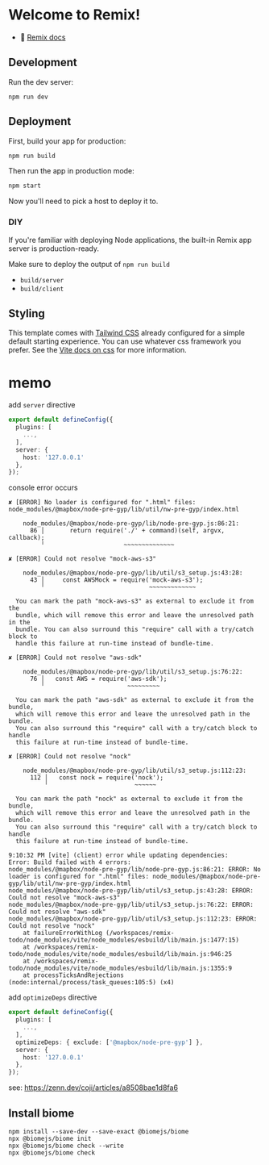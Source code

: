 # Welcome to Remix!

- 📖 [Remix docs](https://remix.run/docs)

## Development

Run the dev server:

```shellscript
npm run dev
```

## Deployment

First, build your app for production:

```sh
npm run build
```

Then run the app in production mode:

```sh
npm start
```

Now you'll need to pick a host to deploy it to.

### DIY

If you're familiar with deploying Node applications, the built-in Remix app server is production-ready.

Make sure to deploy the output of `npm run build`

- `build/server`
- `build/client`

## Styling

This template comes with [Tailwind CSS](https://tailwindcss.com/) already configured for a simple default starting experience. You can use whatever css framework you prefer. See the [Vite docs on css](https://vitejs.dev/guide/features.html#css) for more information.

# memo

add `server` directive
```ts
export default defineConfig({
  plugins: [
    ...,
  ],
  server: {
    host: '127.0.0.1'
  },
});
```


console error occurs 
```
✘ [ERROR] No loader is configured for ".html" files: node_modules/@mapbox/node-pre-gyp/lib/util/nw-pre-gyp/index.html

    node_modules/@mapbox/node-pre-gyp/lib/node-pre-gyp.js:86:21:
      86 │       return require('./' + command)(self, argvx, callback);
         ╵                      ~~~~~~~~~~~~~~

✘ [ERROR] Could not resolve "mock-aws-s3"

    node_modules/@mapbox/node-pre-gyp/lib/util/s3_setup.js:43:28:
      43 │     const AWSMock = require('mock-aws-s3');
         ╵                             ~~~~~~~~~~~~~

  You can mark the path "mock-aws-s3" as external to exclude it from the
  bundle, which will remove this error and leave the unresolved path in the
  bundle. You can also surround this "require" call with a try/catch block to
  handle this failure at run-time instead of bundle-time.

✘ [ERROR] Could not resolve "aws-sdk"

    node_modules/@mapbox/node-pre-gyp/lib/util/s3_setup.js:76:22:
      76 │   const AWS = require('aws-sdk');
         ╵                       ~~~~~~~~~

  You can mark the path "aws-sdk" as external to exclude it from the bundle,
  which will remove this error and leave the unresolved path in the bundle.
  You can also surround this "require" call with a try/catch block to handle
  this failure at run-time instead of bundle-time.

✘ [ERROR] Could not resolve "nock"

    node_modules/@mapbox/node-pre-gyp/lib/util/s3_setup.js:112:23:
      112 │   const nock = require('nock');
          ╵                        ~~~~~~

  You can mark the path "nock" as external to exclude it from the bundle,
  which will remove this error and leave the unresolved path in the bundle.
  You can also surround this "require" call with a try/catch block to handle
  this failure at run-time instead of bundle-time.

9:10:32 PM [vite] (client) error while updating dependencies:
Error: Build failed with 4 errors:
node_modules/@mapbox/node-pre-gyp/lib/node-pre-gyp.js:86:21: ERROR: No loader is configured for ".html" files: node_modules/@mapbox/node-pre-gyp/lib/util/nw-pre-gyp/index.html
node_modules/@mapbox/node-pre-gyp/lib/util/s3_setup.js:43:28: ERROR: Could not resolve "mock-aws-s3"
node_modules/@mapbox/node-pre-gyp/lib/util/s3_setup.js:76:22: ERROR: Could not resolve "aws-sdk"
node_modules/@mapbox/node-pre-gyp/lib/util/s3_setup.js:112:23: ERROR: Could not resolve "nock"
    at failureErrorWithLog (/workspaces/remix-todo/node_modules/vite/node_modules/esbuild/lib/main.js:1477:15)
    at /workspaces/remix-todo/node_modules/vite/node_modules/esbuild/lib/main.js:946:25
    at /workspaces/remix-todo/node_modules/vite/node_modules/esbuild/lib/main.js:1355:9
    at processTicksAndRejections (node:internal/process/task_queues:105:5) (x4)
```

add `optimizeDeps` directive
```vite.config.ts
export default defineConfig({
  plugins: [
    ...,
  ],
  optimizeDeps: { exclude: ['@mapbox/node-pre-gyp'] },
  server: {
    host: '127.0.0.1'
  },
});
```
see: https://zenn.dev/coji/articles/a8508bae1d8fa6

## Install biome

```
npm install --save-dev --save-exact @biomejs/biome
npx @biomejs/biome init
npx @biomejs/biome check --write
npx @biomejs/biome check
```
